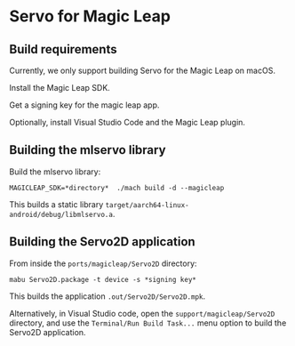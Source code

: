 # Servo for Magic Leap

## Build requirements

Currently, we only support building Servo for the Magic Leap on macOS.

Install the Magic Leap SDK.

Get a signing key for the magic leap app.

Optionally, install Visual Studio Code and the Magic Leap plugin.

## Building the mlservo library

Build the mlservo library:
```
MAGICLEAP_SDK=*directory*  ./mach build -d --magicleap
```
This builds a static library `target/aarch64-linux-android/debug/libmlservo.a`.

## Building the Servo2D application

From inside the `ports/magicleap/Servo2D` directory:
```
mabu Servo2D.package -t device -s *signing key*
```
This builds the application `.out/Servo2D/Servo2D.mpk`.

Alternatively, in Visual Studio code, open the `support/magicleap/Servo2D` directory,
and use the `Terminal/Run Build Task...` menu option to build the
Servo2D application.
